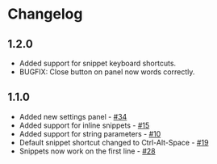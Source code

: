 # Changelog

## 1.2.0
* Added support for snippet keyboard shortcuts.
* BUGFIX: Close button on panel now words correctly.

## 1.1.0
* Added new settings panel - [#34](https://github.com/jrowny/brackets-snippets/pull/34)
* Added support for inline snippets - [#15](https://github.com/jrowny/brackets-snippets/issues/15)
* Added support for string parameters - [#10](https://github.com/jrowny/brackets-snippets/issues/10)
* Default snippet shortcut changed to Ctrl-Alt-Space - [#19](https://github.com/jrowny/brackets-snippets/issues/19)
* Snippets now work on the first line - [#28](https://github.com/jrowny/brackets-snippets/issues/28)
